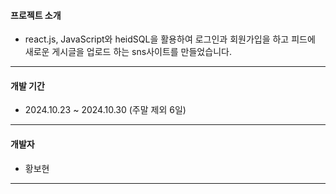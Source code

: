 #### 프로젝트 소개
+ react.js, JavaScript와 heidSQL을 활용하여 로그인과 회원가입을 하고 피드에 새로운 게시글을 업로드 하는 sns사이트를 만들었습니다.
  
------
  
#### 개발 기간
+ 2024.10.23 ~ 2024.10.30 (주말 제외 6일)

--------
#### 개발자
+ 황보현
--------
